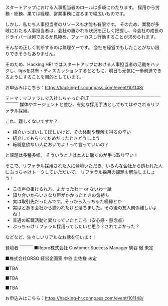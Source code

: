 スタートアップにおける人事担当者のロールは多岐にわたります。 採用から労務・総務、果ては経理、営業事務に渡るまで幅広いものです。

しかし、私たち人事担当者のリソースも才能も有限です。 そのため、業務が多岐にわたる人事担当者は、会社の置かれる状況を正しく把握し、今会社の成長のドライバーは何であるか見極め、フォーカスし行動することが求められます。

そんなの正しく判断するのは無理ゲーです。 会社を経営でもしたことがない限りできそうもありません。

そのため、Hacking HR! ではスタートアップにおける人事担当者の活動をハックし、tipsを共有・ディスカッションするとともに、明日も元気に一歩前進できるようにすることを目的としています。

お申込みはこちら：https://hacking-hr.connpass.com/event/101148/

テーマ：リファラルで入社しちゃったぞLT
￣￣￣￣￣￣￣￣￣￣￣￣￣￣￣￣￣￣￣
媒体やエージェントと並び、有効な採用手法としてもてはやされるリファラル採用。

これ、難しくないですか？

- 紹介いっぱいしてほしいけど、その体制や理解を得るの辛い
- 紹介してもらってだめだったときどうしよう
- 転職意欲ない人においでよ！って言っていいの？

と課題は多種多様。
そういうときは本人に聴くのが手っ取り早い！

そこで、リファラル採用された人に登壇いただき、いろんな会社から誘われた人にぶっちゃけトークしていただいて、 リファラル採用の課題を解決しましょう！

- この声の掛けられ方、よかったわー or ないわー話
- 知り合いからいきなり声がかかったときの気持ち
- 実は取引先だったんです。そっから入っちゃた経緯とか
- 実はとある会社から誘われたけど落ちました。その後の友人関係難しいよね！
- 普通の転職活動と異なっていたところ（安心感・懸念点）
- ぶっちゃけリファラル採用ってしたいと思う？されてよかった？

などなど、生々しいリアルなお話を伺います！


登壇者
￣￣￣
■Repro株式会社 Customer Success Manager 駒谷 徹
未定

■株式会社ORSO 経営企画室 中谷 圭佑様
未定

■TBA

■TBA

■TBA

お申込みはこちら：https://hacking-hr.connpass.com/event/101148/
